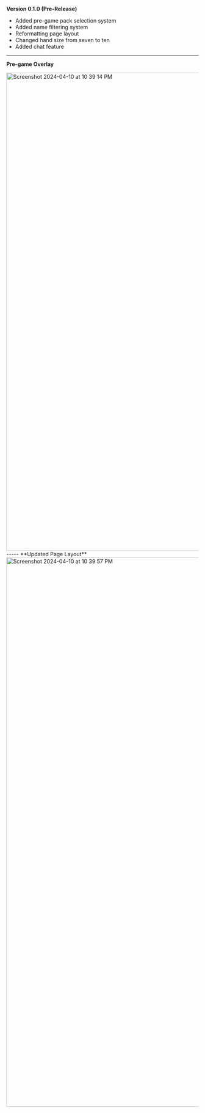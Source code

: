 **Version 0.1.0 (Pre-Release)**
  - Added pre-game pack selection system
  - Added name filtering system
  - Reformatting page layout
  - Changed hand size from seven to ten
  - Added chat feature
-----
**Pre-game Overlay**

<img width="1253" alt="Screenshot 2024-04-10 at 10 39 14 PM" src="https://github.com/Foocett/CardsForHumanity/assets/141191160/45b4dd28-b1fa-44b1-b0f2-5ebfda369c6d">
-----
**Updated Page Layout**
<img width="1440" alt="Screenshot 2024-04-10 at 10 39 57 PM" src="https://github.com/Foocett/CardsForHumanity/assets/141191160/5acb9c9a-1b6c-47c0-8d1d-65aeceb98293">

